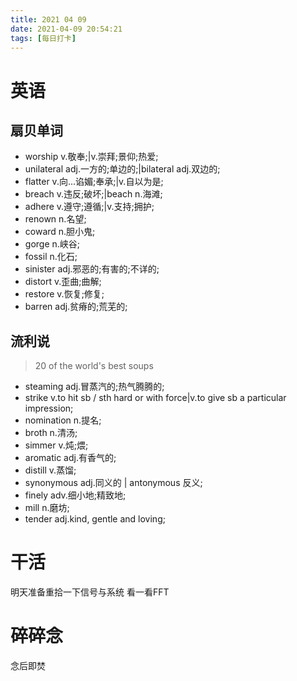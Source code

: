 ```yaml
---
title: 2021 04 09 
date: 2021-04-09 20:54:21
tags: [每日打卡]
---
```

# 英语
## 扇贝单词
- worship v.敬奉;|v.崇拜;景仰;热爱;
- unilateral adj.一方的;单边的;|bilateral adj.双边的;
- flatter v.向...谄媚;奉承;|v.自以为是;
- breach v.违反;破坏;|beach n.海滩;
- adhere v.遵守;遵循;|v.支持;拥护;
- renown n.名望;
- coward n.胆小鬼;
- gorge n.峡谷;
- fossil n.化石;
- sinister adj.邪恶的;有害的;不详的;
- distort v.歪曲;曲解;
- restore v.恢复;修复;
- barren adj.贫瘠的;荒芜的;
## 流利说
> 20 of the world's best soups
- steaming adj.冒蒸汽的;热气腾腾的;
- strike v.to hit sb / sth hard or with force|v.to give sb a particular impression;
- nomination n.提名;
- broth n.清汤;
- simmer v.炖;煨;
- aromatic adj.有香气的;
- distill v.蒸馏;
- synonymous adj.同义的 | antonymous 反义;
- finely adv.细小地;精致地;
- mill n.磨坊;
- tender adj.kind, gentle and loving;
# 干活
明天准备重拾一下信号与系统 看一看FFT
# 碎碎念
念后即焚